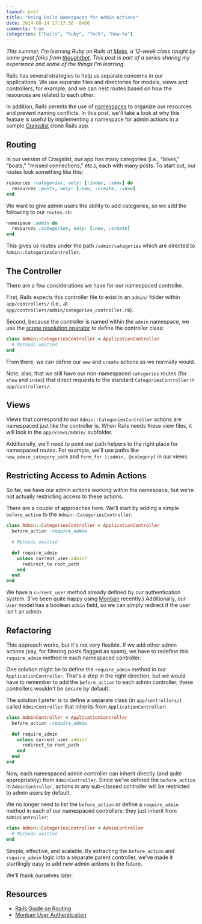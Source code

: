 ```yaml
---
layout: post
title: "Using Rails Namespaces for Admin Actions"
date: 2014-08-14 17:17:56 -0400
comments: true
categories: ["Rails", "Ruby", "Tech", "How-to"]
---
```


*This summer, I'm learning Ruby on Rails at [Metis], a 12-week class taught by some great folks from [thoughtbot]. This post is part of a series sharing my experience and some of the things I'm learning.*

[Metis]: http://www.thisismetis.com
[thoughtbot]: http://www.thoughtbot.com

Rails has several strategies to help us separate concerns in our applications. We use separate files and directories for models, views and controllers, for example, and we can nest routes based on how the resources are related to each other.

In addition, Rails permits the use of [namespaces] to organize our resources and prevent naming conflicts. In this post, we'll take a look at why this feature is useful by implementing a namespace for admin actions in a sample [Craigslist] clone Rails app.

[namespaces]: http://en.wikipedia.org/wiki/Namespace
[Craigslist]: http://craigslist.org

<!-- More -->

## Routing

In our version of Craigslist, our app has many categories (i.e., "bikes," "boats," "missed connections," etc.), each with many posts. To start out, our routes look something like this:

```ruby
resources :categories, only: [:index, :show] do
  resources :posts, only: [:new, :create, :show]
end
```

We want to give admin users the ability to add categories, so we add the following to our `routes.rb`:

```ruby
namespace :admin do
  resources :categories, only: [:new, :create]
end
```

This gives us routes under the path `/admin/categories` which are directed to `Admin::CategoriesController`.

## The Controller

There are a few considerations we have for our namespaced controller.

First, Rails expects this controller file to exist in an `admin/` folder within `app/controllers/` (i.e., at `app/controllers/admin/categories_controller.rb`).

Second, because the controller is named within the `admin` namespace, we use the [scope resolution operator] to define the controller class:

```ruby
class Admin::CategoriesController < ApplicationController
  # Methods omitted
end
```

From there, we can define our `new` and `create` actions as we normally would.

Note, also, that we still have our non-namespaced `categories` routes (for `show` and `index`) that direct requests to the standard `CategoriesController` in `app/controllers/`.

[scope resolution operator]: http://en.wikipedia.org/wiki/Scope_resolution_operator

## Views

Views that correspond to our `Admin::CategoriesController` actions are namespaced just like the controller is. When Rails needs these view files, it will look in the `app/views/admin/` subfolder.

Additionally, we'll need to point our path helpers to the right place for namespaced routes. For example, we'll use paths like `new_admin_category_path` and `form_for [:admin, @category]` in our views. 

## Restricting Access to Admin Actions

So far, we have our admin actions working within the namespace, but we're not actually restricting access to these actions.

There are a couple of approaches here. We'll start by adding a simple `before_action` to the `Admin::CategoriesController`:

```ruby
class Admin::CategoriesController < ApplicationController
  before_action :require_admin

  # Methods omitted

  def require_admin
    unless current_user.admin?
      redirect_to root_path
    end
  end
end
```

We have a `current_user` method already defined by our authentication system. (I've been quite happy using [Monban] recently.) Additionally, our `User` model has a boolean `admin` field, so we can simply redirect if the user isn't an admin.

## Refactoring

This approach works, but it's not very flexible. If we add other admin actions (say, for filtering posts flagged as spam), we have to redefine this `require_admin` method in each namespaced controller.

One solution might be to define the `require_admin` method in our `ApplicationController`. That's a step in the right direction, but we would have to remember to add the `before_action` to each admin controller; these controllers wouldn't be secure by default.

The solution I prefer is to define a separate class (in `app/controllers/`) called `AdminController` that inherits from `ApplicationController`:

```ruby
class AdminController < ApplicationController
  before_action :require_admin

  def require_admin
    unless current_user.admin?
      redirect_to root_path
    end
  end
end
```

Now, each namespaced admin controller can inherit directly (and quite appropriately) from `AdminController`. Since we've defined the `before_action` in `AdminController`, actions in any sub-classed controller will be restricted to admin users by default.

We no longer need to list the `before_action` or define a `require_admin` method in each of our namespaced controllers; they just inherit from `AdminController`:

```ruby
class Admin::CategoriesController < AdminController
  # Methods omitted
end
```

Simple, effective, and scalable. By extracting the `before_action` and `require_admin` logic into a separate parent controller, we've made it startlingly easy to add new admin actions in the future.

We'll thank ourselves later.

[Monban]: https://github.com/halogenandtoast/monban

## Resources

* [Rails Guide on Routing](http://guides.rubyonrails.org/routing.html#controller-namespaces-and-routing)
* [Monban User Authentication](https://github.com/halogenandtoast/monban)
